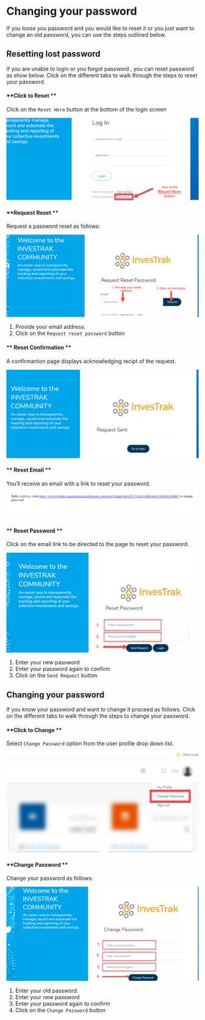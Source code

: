 # Changing your password
If you loose you password and you would like to reset it or you just want to change an old password, you can use the steps outlined below.

##	Resetting lost password

If you are unable to login or you forgot password , you can reset password as show below. Click on the different tabs to walk through the steps to reset your password.

<!-- tabs:start -->

#### **Click to Reset **
Click on the `Reset Here` button at the bottom of the login screen

![alt text](../images/1.3_Lost_password.png ":size=400 Lost password") 

#### **Request Reset **

Request a password reset as follows:

![alt text](../images/1.4_Request_reset_password.png ":size=400 Request reset") 

  1.	Provide your email address.  
  1.	Click on the `Request reset password` button

#### ** Reset Confirmation **
  A confirmartion page displays acknowledging recipt of the request.

  ![alt text](../images/1.5_Request_reset_sent.png ":size=400 Request reset sent") 

#### ** Reset Email **
  You’ll receive an email with a link to reset your password.
  ![alt text](../images/1.6_Request_reset_email.png "Request Email") 
  
#### ** Reset Password **
Click on the email link to be directed to the page to reset your password.

![alt text](../images/1.7_Reset_password.png ":size=400 Reset password") 

1. Enter your new password
1. Enter your password again to confirm
1. Click on the `Send Request` button

<!-- tabs:end -->

##	Changing your password

If you know your password and want to change it proceed as follows. Click on the different tabs to walk through the steps to change your password.

<!-- tabs:start -->
#### **Click to Change **
Select `Change Password` option from the user profile drop down list.

![alt text](../images/1.8_Change_password_link.png ":size=400 click change password") 

#### **Change Password **

Change your password as follows:

![alt text](../images/1.9_Change_password.png "size=400 change password page") 

1. Enter your old password.  
1. Enter your new password
1. Enter your password again to confirm
1. Click on the `Change Password` button
  
<!-- tabs:end -->